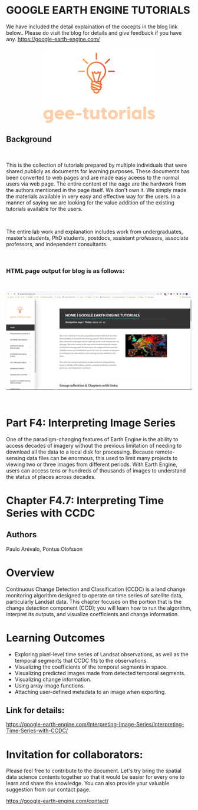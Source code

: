 # GOOGLE EARTH ENGINE TUTORIALS

We have included the detail explaination of the cocepts in the blog link below.. Please do visit the blog for details and give feedback if you have any.
https://google-earth-engine.com/

<p align="center">
    <img src = '../../../logo.png' class="center">
</p>


## Background
<br>

This is the collection of tutorials prepared by multiple individuals that were shared publicly as documents for learning purposes. These documents has been converted to web pages and are made easy aceess to the normal users via web page. The entire content of the oage are the hardwork from the authors mentioned in the page itself. We don't own it. We simply made the materials available in very easy and effective way for the users. In a manner of saying we are looking for the value addition of the existing tutorials available for the users.

<br>

The entire lab work and explanation includes work from undergraduates, master’s students, PhD students, postdocs, assistant professors, associate professors, and independent consultants.

<br>

### HTML page output for blog is as follows:
<br>
<p align="center">
    <img src = '../../../gee-tutorials.jpg' class="center">
</p>
<br>

# Part F4: Interpreting Image Series

One of the paradigm-changing features of Earth Engine is the ability to access decades of imagery without the previous limitation of needing to download all the data to a local disk for processing. Because remote-sensing data files can be enormous, this used to limit many projects to viewing two or three images from different periods. With Earth Engine, users can access tens or hundreds of thousands of images to understand the status of places across decades.

# Chapter F4.7: Interpreting Time Series with CCDC
## Authors 
Paulo Arévalo, Pontus Olofsson



# Overview
Continuous Change Detection and Classification (CCDC) is a land change monitoring algorithm designed to operate on time series of satellite data, particularly Landsat data. This chapter focuses on the portion that is the change detection component (CCD); you will learn how to run the algorithm, interpret its outputs, and visualize coefficients and change information.

# Learning Outcomes
 - Exploring pixel-level time series of Landsat observations, as well as the temporal segments that CCDC fits to the observations.
 - Visualizing the coefficients of the temporal segments in space.
 - Visualizing predicted images made from detected temporal segments.
 - Visualizing change information.
 - Using array image functions.
 - Attaching user-defined metadata to an image when exporting.

## Link for details:
https://google-earth-engine.com/Interpreting-Image-Series/Interpreting-Time-Series-with-CCDC/


# Invitation for collaborators:
Please feel free to contribute to the document. Let's try bring the spatial data science contents together so that it would be easier for every one to learn and share the knowledge. You can also provide your valuable suggestion from our contact page.

https://google-earth-engine.com/contact/
